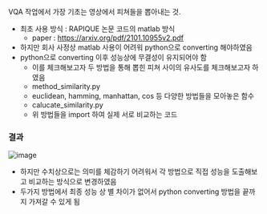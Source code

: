 VQA 작업에서 가장 기초는 영상에서 피쳐들을 뽑아내는 것.

- 최초 사용 방식 : RAPIQUE 논문 코드의 matlab 방식
  - paper : https://arxiv.org/pdf/2101.10955v2.pdf
- 하지만 회사 사정상 matlab 사용이 어려워 python으로 converting 해야하였음
- python으로 converting 이후 성능상에 무결성이 유지되어야 함
  - 이를 체크해보고자 두 방법을 통해 뽑힌 피쳐 사이의 유사도를 체크해보고자 하였음
  - method_similarity.py
   - euclidean, hamming, manhattan, cos 등 다양한 방법들을 모아놓은 함수
  - calucate_similarity.py
   - 위 방법들을 import 하여 실제 서로 비교하는 코드 

### 결과
![image](https://user-images.githubusercontent.com/69031537/171533899-abadfbdd-bf02-4e7d-94c9-13cd294eb693.png)
- 하지만 수치상으로는 의미를 체감하기 어려워서 각 방법으로 직접 성능을 도출해보고 비교하는 방식으로 변경하였음
- 두가지 방법에서 최종 성능 상 별 차이가 없어서 python converting 방법을 끝까지 가져갈 수 있게 됨

